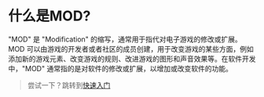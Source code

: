 # 什么是MOD?

"MOD" 是 "Modification" 的缩写，通常用于指代对电子游戏的修改或扩展。MOD 可以由游戏的开发者或者社区的成员创建，用于改变游戏的某些方面，例如添加新的游戏元素、改变游戏的规则、改进游戏的图形和声音效果等。在软件开发中，"MOD" 通常指的是对软件的修改或扩展，以增加或改变软件的功能。

> 尝试一下？跳转到[快速入门](http://localhost:5173/HGModWiki/快速入门.html)

